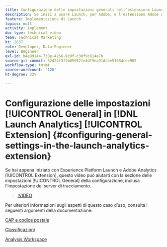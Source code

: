 ```yaml
---
title: Configurazione delle impostazioni generali nell’estensione Launch Analytics
description: Se inizi a usare Launch, per Adobe, e l’estensione Adobe Analytics, questo video ti può aiutare con la parte relativa alle impostazioni generali della configurazione, inclusa l’impostazione del server di tracciamento.
feature: Implementazione di Launch
topics: null
activity: implement
doc-type: technical video
team: Technical Marketing
kt: 2837
role: Developer, Data Engineer
level: Beginner
exl-id: b4e89144-730e-4256-9c9f-c38f9c814e7b
source-git-commit: 32424f3f2b05952fe4df9ea91dcbe51684cee905
workflow-type: tm+mt
source-wordcount: '128'
ht-degree: 22%

---
```


# Configurazione delle impostazioni [!UICONTROL General] in [!DNL Launch Analytics] [!UICONTROL Extension] {#configuring-general-settings-in-the-launch-analytics-extension}

Se hai appena iniziato con Experience Platform Launch e Adobe Analytics [!UICONTROL Extension], questo video può aiutarti con la sezione delle impostazioni [!UICONTROL General] della configurazione, inclusa l&#39;impostazione del server di tracciamento.

>[!VIDEO](https://video.tv.adobe.com/v/27093/?quality=9)

Per ulteriori informazioni sugli aspetti di questo caso d’uso, consulta i seguenti argomenti della documentazione:

[CAP e codice postale](https://docs.adobe.com/help/en/analytics/components/variables/dimensions-reports/reports-zip.html)

[Classificazioni](https://docs.adobe.com/content/help/it-IT/analytics/components/classifications/c-classifications.html)

[Analysis Workspace](https://docs.adobe.com/content/help/it-IT/analytics/analyze/analysis-workspace/home.translate.html)
